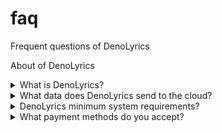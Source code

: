 # faq
Frequent questions of DenoLyrics

About of DenoLyrics

<details>
<summary>What is DenoLyrics?</summary>
the answer...
</details>

<details>
<summary>What data does DenoLyrics send to the cloud?</summary>
the answer...
</details>

<details>
<summary>DenoLyrics minimum system requirements?</summary>
the answer...
</details>

<details>
<summary>What payment methods do you accept?</summary>
the answer...
</details>
